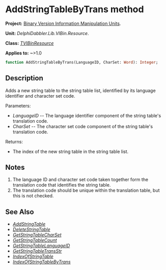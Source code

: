 # AddStringTableByTrans method

**Project:** [Binary Version Information Manipulation Units](../API.md).

**Unit:** _DelphiDabbler.Lib.VIBin.Resource_.

**Class:** _[TVIBinResource](./TVIBinResource.md)_

**Applies to:** ~>1.0

```pascal
function AddStringTableByTrans(LanguageID, CharSet: Word): Integer;
```

## Description

Adds a new string table to the string table list, identified by its language identifier and character set code. 

Parameters:

* _LanguageID_ -- The language identifier component of the string table's translation code.
* _CharSet_ -- The character set code component of the string table's translation code.

Returns:

* The index of the new string table in the string table list.

## Notes

1. The language ID and character set code taken together form the translation code that identifies the string table.
2. The translation code should be unique within the translation table, but this is not checked.

## See Also

* [_AddStringTable_](./TVIBinResource-AddStringTable.md)
* [_DeleteStringTable_](./TVIBinResource-DeleteStringTable.md)
* [_GetStringTableCharSet_](./TVIBinResource-GetStringTableCharSet.md)
* [_GetStringTableCount_](./TVIBinResource-GetStringTableCount.md)
* [_GetStringTableLanguageID_](./TVIBinResource-GetStringTableLanguageID.md)
* [_GetStringTableTransStr_](./TVIBinResource-GetStringTableTransStr.md)
* [_IndexOfStringTable_](./TVIBinResource-IndexOfStringTable.md)
* [_IndexOfStringTableByTrans_](./TVIBinResource-IndexOfStringTableByTrans.md)
